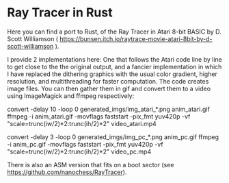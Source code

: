 
# Ray Tracer in Rust

Here you can find a port to Rust, of the Ray Tracer in Atari 8-bit BASIC by D. Scott Williamson ( https://bunsen.itch.io/raytrace-movie-atari-8bit-by-d-scott-williamson ).

I provide 2 implementations here: One that follows the Atari code line by line to get close to the the original output, and a fancier implementation in which I have replaced the dithering graphics with the usual color gradient, higher resolution, and multithreading for faster computation. The code creates image files. You can then gather them in gif and convert them to a video using ImageMagick and ffmpeg respectively:

convert -delay 10 -loop 0 generated_imgs/img_atari_*.png anim_atari.gif
ffmpeg -i anim_atari.gif -movflags faststart -pix_fmt yuv420p -vf "scale=trunc(iw/2)*2:trunc(ih/2)*2" video_atari.mp4

convert -delay 3 -loop 0 generated_imgs/img_pc_*.png anim_pc.gif
ffmpeg -i anim_pc.gif -movflags faststart -pix_fmt yuv420p -vf "scale=trunc(iw/2)*2:trunc(ih/2)*2" video_pc.mp4

There is also an ASM version that fits on a boot sector (see https://github.com/nanochess/RayTracer).